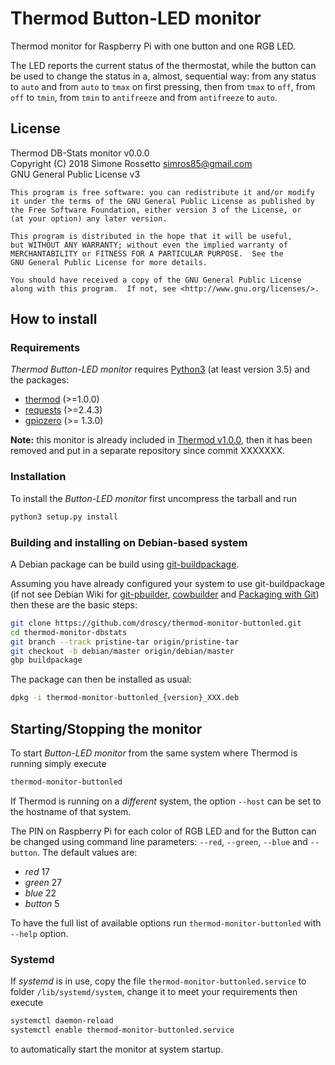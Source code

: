 # Thermod Button-LED monitor
Thermod monitor for Raspberry Pi with one button and one RGB LED.

The LED reports the current status of the thermostat, while the button can be
used to change the status in a, almost, sequential way: from any status to
`auto` and from `auto` to `tmax` on first pressing, then from `tmax` to
`off`, from `off` to `tmin`, from `tmin` to `antifreeze` and from
`antifreeze` to `auto`.

## License
Thermod DB-Stats monitor v0.0.0 \
Copyright (C) 2018 Simone Rossetto <simros85@gmail.com> \
GNU General Public License v3

    This program is free software: you can redistribute it and/or modify
    it under the terms of the GNU General Public License as published by
    the Free Software Foundation, either version 3 of the License, or
    (at your option) any later version.
    
    This program is distributed in the hope that it will be useful,
    but WITHOUT ANY WARRANTY; without even the implied warranty of
    MERCHANTABILITY or FITNESS FOR A PARTICULAR PURPOSE.  See the
    GNU General Public License for more details.
    
    You should have received a copy of the GNU General Public License
    along with this program.  If not, see <http://www.gnu.org/licenses/>.


## How to install

### Requirements
*Thermod Button-LED monitor* requires [Python3](https://www.python.org/)
(at least version 3.5) and the packages:

 - [thermod](https://github.com/droscy/thermod) (>=1.0.0)
 - [requests](http://docs.python-requests.org/) (>=2.4.3)
 - [gpiozero](https://github.com/RPi-Distro/python-gpiozero) (>= 1.3.0)

**Note:** this monitor is already included in [Thermod v1.0.0](https://github.com/droscy/thermod/tree/1.0.0),
then it has been removed and put in a separate repository since commit XXXXXXX.

### Installation
To install the *Button-LED monitor* first uncompress the tarball and run

```bash
python3 setup.py install
```

### Building and installing on Debian-based system
A Debian package can be build using
[git-buildpackage](https://honk.sigxcpu.org/piki/projects/git-buildpackage/).

Assuming you have already configured your system to use git-buildpackage
(if not see Debian Wiki for [git-pbuilder](https://wiki.debian.org/git-pbuilder),
[cowbuilder](https://wiki.debian.org/cowbuilder) and
[Packaging with Git](https://wiki.debian.org/PackagingWithGit)) then these are
the basic steps:

```bash
git clone https://github.com/droscy/thermod-monitor-buttonled.git
cd thermod-monitor-dbstats
git branch --track pristine-tar origin/pristine-tar
git checkout -b debian/master origin/debian/master
gbp buildpackage
```

The package can then be installed as usual:

```bash
dpkg -i thermod-monitor-buttonled_{version}_XXX.deb
```


## Starting/Stopping the monitor
To start *Button-LED monitor* from the same system where Thermod is
running simply execute

```bash
thermod-monitor-buttonled
```

If Thermod is running on a *different* system, the option `--host` can be set
to the hostname of that system.

The PIN on Raspberry Pi for each color of RGB LED and for the Button can be
changed using command line parameters: `--red`, `--green`, `--blue`
and `--button`. The default values are:

 - *red* 17
 - *green* 27
 - *blue* 22
 - *button* 5

To have the full list of available options run `thermod-monitor-buttonled`
with `--help` option.

### Systemd
If *systemd* is in use, copy the file `thermod-monitor-buttonled.service`
to folder `/lib/systemd/system`, change it to meet your requirements
then execute

```bash
systemctl daemon-reload
systemctl enable thermod-monitor-buttonled.service
```

to automatically start the monitor at system startup.
